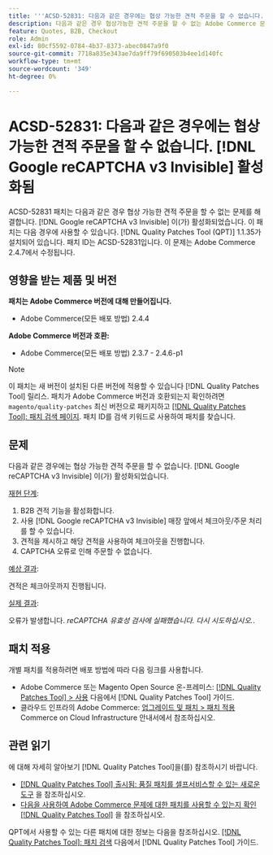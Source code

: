 ```yaml
---
title: '''ACSD-52831: 다음과 같은 경우에는 협상 가능한 견적 주문을 할 수 없습니다. [!DNL Google reCAPTCHA v3 Invisible] 활성화됨'
description: 다음과 같은 경우 협상가능한 견적 주문을 할 수 없는 Adobe Commerce 문제를 해결하려면 ACSD-52831 패치를 적용합니다. [!DNL Google reCAPTCHA v3 Invisible] 이(가) 활성화되었습니다.
feature: Quotes, B2B, Checkout
role: Admin
exl-id: 80cf5592-0784-4b37-8373-abec0847a9f0
source-git-commit: 7718a835e343ae7da9ff79f690503b4ee1d140fc
workflow-type: tm+mt
source-wordcount: '349'
ht-degree: 0%

---
```


# ACSD-52831: 다음과 같은 경우에는 협상 가능한 견적 주문을 할 수 없습니다. [!DNL Google reCAPTCHA v3 Invisible] 활성화됨

ACSD-52831 패치는 다음과 같은 경우 협상 가능한 견적 주문을 할 수 없는 문제를 해결합니다. [!DNL Google reCAPTCHA v3 Invisible] 이(가) 활성화되었습니다. 이 패치는 다음 경우에 사용할 수 있습니다. [!DNL Quality Patches Tool (QPT)] 1.1.35가 설치되어 있습니다. 패치 ID는 ACSD-52831입니다. 이 문제는 Adobe Commerce 2.4.7에서 수정됩니다.

## 영향을 받는 제품 및 버전

**패치는 Adobe Commerce 버전에 대해 만들어집니다.**

* Adobe Commerce(모든 배포 방법) 2.4.4

**Adobe Commerce 버전과 호환:**

* Adobe Commerce(모든 배포 방법) 2.3.7 - 2.4.6-p1

>[!NOTE]
>
>이 패치는 새 버전이 설치된 다른 버전에 적용할 수 있습니다 [!DNL Quality Patches Tool] 릴리스. 패치가 Adobe Commerce 버전과 호환되는지 확인하려면 `magento/quality-patches` 최신 버전으로 패키지하고 [[!DNL Quality Patches Tool]: 패치 검색 페이지](https://experienceleague.adobe.com/tools/commerce-quality-patches/index.html). 패치 ID를 검색 키워드로 사용하여 패치를 찾습니다.

## 문제

다음과 같은 경우에는 협상 가능한 견적 주문을 할 수 없습니다. [!DNL Google reCAPTCHA v3 Invisible] 이(가) 활성화되었습니다.

<u>재현 단계</u>:

1. B2B 견적 기능을 활성화합니다.
1. 사용 [!DNL Google reCAPTCHA v3 Invisible] 매장 앞에서 체크아웃/주문 처리를 할 수 있습니다.
1. 견적을 제시하고 해당 견적을 사용하여 체크아웃을 진행합니다.
1. CAPTCHA 오류로 인해 주문할 수 없습니다.

<u>예상 결과</u>:

견적은 체크아웃까지 진행됩니다.

<u>실제 결과</u>:

오류가 발생합니다. *reCAPTCHA 유효성 검사에 실패했습니다. 다시 시도하십시오.*.

## 패치 적용

개별 패치를 적용하려면 배포 방법에 따라 다음 링크를 사용합니다.

* Adobe Commerce 또는 Magento Open Source 온-프레미스: [[!DNL Quality Patches Tool] > 사용](https://experienceleague.adobe.com/docs/commerce-operations/tools/quality-patches-tool/usage.html) 다음에서 [!DNL Quality Patches Tool] 가이드.
* 클라우드 인프라의 Adobe Commerce: [업그레이드 및 패치 > 패치 적용](https://experienceleague.adobe.com/docs/commerce-cloud-service/user-guide/develop/upgrade/apply-patches.html) Commerce on Cloud Infrastructure 안내서에서 참조하십시오.

## 관련 읽기

에 대해 자세히 알아보기 [!DNL Quality Patches Tool]을(를) 참조하시기 바랍니다.

* [[!DNL Quality Patches Tool] 출시됨: 품질 패치를 셀프서비스할 수 있는 새로운 도구](/help/announcements/adobe-commerce-announcements/magento-quality-patches-released-new-tool-to-self-serve-quality-patches.md) 을 참조하십시오.
* [다음을 사용하여 Adobe Commerce 문제에 대한 패치를 사용할 수 있는지 확인 [!DNL Quality Patches Tool]](/help/support-tools/patches-available-in-qpt-tool/check-patch-for-magento-issue-with-magento-quality-patches.md) 을 참조하십시오.

QPT에서 사용할 수 있는 다른 패치에 대한 정보는 다음을 참조하십시오. [[!DNL Quality Patches Tool]: 패치 검색](https://experienceleague.adobe.com/tools/commerce-quality-patches/index.html) 다음에서 [!DNL Quality Patches Tool] 가이드.
